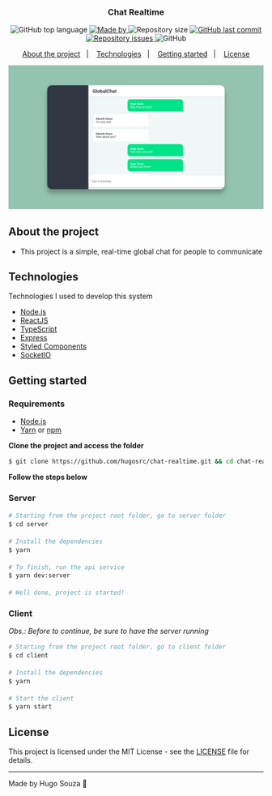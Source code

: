 <h3 align="center">
  Chat Realtime
</h3>

<p align="center">
  <img alt="GitHub top language" src="https://img.shields.io/github/languages/top/hugosrc/chat-realtime">

  <a href="https://www.linkedin.com/in/eliasgcf/">
    <img alt="Made by" src="https://img.shields.io/badge/made%20by-hugo%20souza-blue">
  </a>
  
  <img alt="Repository size" src="https://img.shields.io/github/repo-size/hugosrc/chat-realtime">
  
  <a href="https://github.com/hugosrc/chat-realtime/commits/master">
    <img alt="GitHub last commit" src="https://img.shields.io/github/last-commit/hugosrc/chat-realtime">
  </a>
  
  <a href="https://github.com/hugosrc/chat-realtime/issues">
    <img alt="Repository issues" src="https://img.shields.io/github/issues/hugosrc/chat-realtime">
  </a>
  
  <img alt="GitHub" src="https://img.shields.io/github/license/hugosrc/chat-realtime">
</p>

<p align="center">
  <a href="#about-the-project">About the project</a>&nbsp;&nbsp;&nbsp;|&nbsp;&nbsp;&nbsp;
  <a href="#technologies">Technologies</a>&nbsp;&nbsp;&nbsp;|&nbsp;&nbsp;&nbsp;
  <a href="#getting-started">Getting started</a>&nbsp;&nbsp;&nbsp;|&nbsp;&nbsp;&nbsp;
  <a href="#license">License</a>
</p>

<img alt="Layout" src="./.github/layout.png">

## About the project

- This project is a simple, real-time global chat for people to communicate

## Technologies

Technologies I used to develop this system

- [Node.js](https://nodejs.org/en/)
- [ReactJS](https://reactjs.org/)
- [TypeScript](https://www.typescriptlang.org/)
- [Express](https://expressjs.com/pt-br/)
- [Styled Components](https://styled-components.com/)
- [SocketIO](https://socket.io/)

## Getting started

### Requirements

- [Node.js](https://nodejs.org/en/)
- [Yarn](https://classic.yarnpkg.com/) or [npm](https://www.npmjs.com/)

**Clone the project and access the folder**

```bash
$ git clone https://github.com/hugosrc/chat-realtime.git && cd chat-realtime
```

**Follow the steps below**

### Server

```bash
# Starting from the project root folder, go to server folder
$ cd server

# Install the dependencies
$ yarn

# To finish, run the api service
$ yarn dev:server

# Well done, project is started!
```

### Client

_Obs.: Before to continue, be sure to have the server running_

```bash
# Starting from the project root folder, go to client folder
$ cd client

# Install the dependencies
$ yarn

# Start the client
$ yarn start
```

## License

This project is licensed under the MIT License - see the [LICENSE](LICENSE) file for details.

---

Made by Hugo Souza 👋
